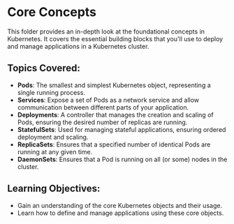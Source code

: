 # Core Concepts

This folder provides an in-depth look at the foundational concepts in Kubernetes. It covers the essential building blocks that you'll use to deploy and manage applications in a Kubernetes cluster.

## Topics Covered:
- **Pods**: The smallest and simplest Kubernetes object, representing a single running process.
- **Services**: Expose a set of Pods as a network service and allow communication between different parts of your application.
- **Deployments**: A controller that manages the creation and scaling of Pods, ensuring the desired number of replicas are running.
- **StatefulSets**: Used for managing stateful applications, ensuring ordered deployment and scaling.
- **ReplicaSets**: Ensures that a specified number of identical Pods are running at any given time.
- **DaemonSets**: Ensures that a Pod is running on all (or some) nodes in the cluster.

## Learning Objectives:
- Gain an understanding of the core Kubernetes objects and their usage.
- Learn how to define and manage applications using these core objects.

